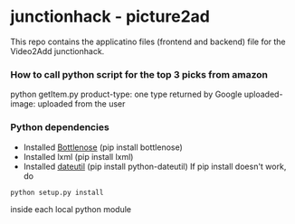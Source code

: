 # junctionhack - picture2ad

This repo contains the applicatino files (frontend and backend) file for the Video2Add junctionhack.

### How to call python script for the top 3 picks from amazon
python getItem.py <Product-type> <Uploaded-image>
product-type: one type returned by Google
uploaded-image: uploaded from the user

### Python dependencies

* Installed [Bottlenose](https://github.com/lionheart/bottlenose) (pip install bottlenose)
* Installed lxml (pip install lxml)
* Installed [dateutil](http://labix.org/python-dateutil) (pip install python-dateutil)
If pip install doesn't work, do 
```
python setup.py install
```
inside each local python module

